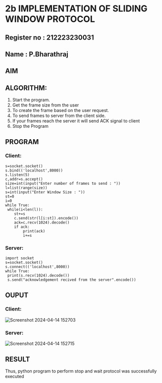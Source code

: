 # 2b IMPLEMENTATION OF SLIDING WINDOW PROTOCOL
## Register no : 212223230031
## Name : P.Bharathraj
## AIM
## ALGORITHM:
1. Start the program.
2. Get the frame size from the user
3. To create the frame based on the user request.
4. To send frames to server from the client side.
5. If your frames reach the server it will send ACK signal to client
6. Stop the Program
## PROGRAM
### Client:
```import socket
s=socket.socket()
s.bind(('localhost',8000))
s.listen(5)
c,addr=s.accept()
size=int(input("Enter number of frames to send : "))
l=list(range(size))
s=int(input("Enter Window Size : "))
st=0
i=0
while True:
 while(i<len(l)):
    st+=s
    c.send(str(l[i:st]).encode())
    ack=c.recv(1024).decode()
    if ack:
        print(ack)
        i+=s
```
### Server:
```
import socket
s=socket.socket()
s.connect(('localhost',8000))
while True: 
 print(s.recv(1024).decode())
 s.send("acknowledgement recived from the server".encode())
```
## OUPUT
### Client:
![Screenshot 2024-04-14 152703](https://github.com/Bharathraj2006/2b_SLIDING_WINDOW_PROTOCOL/assets/152376845/e9f2a9f7-4563-4c90-82df-fd838a38cfdc)
### Server:
![Screenshot 2024-04-14 152715](https://github.com/Bharathraj2006/2b_SLIDING_WINDOW_PROTOCOL/assets/152376845/f007955b-6440-4158-9b2a-b4419def1bd2)

## RESULT
Thus, python program to perform stop and wait protocol was successfully executed
